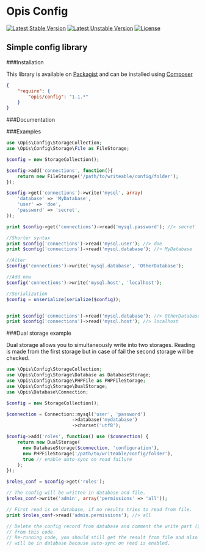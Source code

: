 Opis Config
===========
[![Latest Stable Version](https://poser.pugx.org/opis/config/version.png)](https://packagist.org/packages/opis/config)
[![Latest Unstable Version](https://poser.pugx.org/opis/config/v/unstable.png)](//packagist.org/packages/opis/config)
[![License](https://poser.pugx.org/opis/config/license.png)](https://packagist.org/packages/opis/config)

Simple config library
---------------------

###Installation

This library is available on [Packagist](https://packagist.org/packages/opis/config) and can be installed using [Composer](http://getcomposer.org)

```json
{
    "require": {
        "opis/config": "1.1.*"
    }
}
```

###Documentation

###Examples

```php
use \Opis\Config\StorageCollection;
use \Opis\Config\Storage\File as FileStorage;

$config = new StorageCollection();

$config->add('connections', function(){
    return new FileStorage('/path/to/writeable/config/folder');
});

$config->get('connections')->write('mysql', array(
    'database' => 'MyDatabase',
    'user' => 'doe',
    'password' => 'secret',
));

print $config->get('connections')->read('mysql.password'); //> secret

//Shorter syntax
print $config('connections')->read('mysql.user'); //> doe
print $config('connections')->read('mysql.database'); //> MyDatabase

//Alter
$config('connections')->write('mysql.database', 'OtherDatabase');

//Add new
$config('connections')->write('mysql.host', 'localhost');

//Serialization
$config = unserialize(serialize($config));


print $config('connections')->read('mysql.database'); //> OtherDatabase
print $config('connections')->read('mysql.host'); //> localhost
```

###Dual storage example

Dual storage allows you to simultaneously write into two storages.
Reading is made from the first storage but in case of fail the second storage will be checked.

```php
use \Opis\Config\StorageCollection;
use \Opis\Config\Storage\Database as DatabaseStorage;
use \Opis\Config\Storage\PHPFile as PHPFileStorage;
use \Opis\Config\Storage\DualStorage;
use \Opis\Database\Connection;

$config = new StorageCollection();

$connection = Connection::mysql('user', 'password')
                        ->database('mydatabase')
                        ->charset('utf8');

$config->add('roles', function() use ($connection) {
    return new DualStorage(
      new DatabaseStorage($connection, 'configuration'),
      new PHPFileStorage('/path/to/writeable/config/folder'),
      true // enable auto-sync on read failure
    );
});

$roles_conf = $config->get('roles');

// The config will be written in database and file.
$roles_conf->write('admin', array('permissions' => 'all'));

// First read is on database, if no results tries to read from file.
print $roles_conf->read('admin.permissions'); //> all

// Delete the config record from database and comment the write part ($roles_conf->write(...)) 
// from this code.
// Re-running code, you should still get the result from file and also the record 
// will be in database because auto-sync on read is enabled.

```




